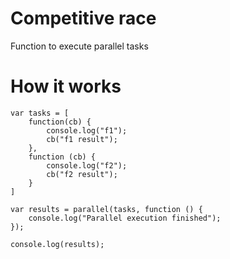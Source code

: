 ﻿Competitive race
================
Function to execute parallel tasks

How it works
============

```
var tasks = [
    function(cb) {
        console.log("f1");
        cb("f1 result");
    },
    function (cb) {
        console.log("f2");
        cb("f2 result");
    }
]

var results = parallel(tasks, function () {
    console.log("Parallel execution finished");
});

console.log(results);
```